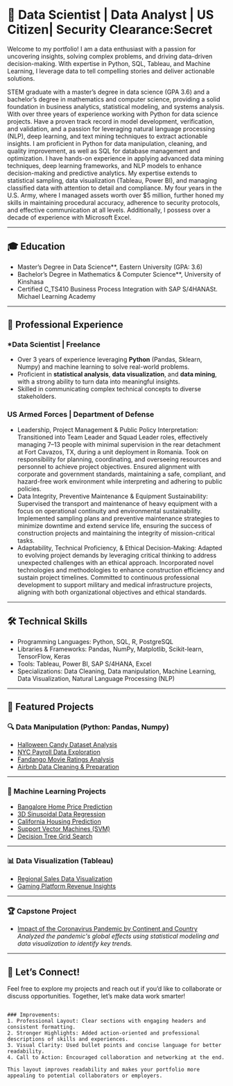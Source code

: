 
# 🎯 Data Scientist | Data Analyst | US Citizen| Security Clearance:Secret  

Welcome to my portfolio! I am a data enthusiast with a passion for uncovering insights, solving complex problems, and driving data-driven decision-making. With expertise in Python, SQL, Tableau, and Machine Learning, I leverage data to tell compelling stories and deliver actionable solutions.

STEM graduate with a master’s degree in data science (GPA 3.6) and a bachelor’s degree in mathematics and computer science,
providing a solid foundation in business analytics, statistical modeling, and systems analysis. With over three years of experience
working with Python for data science projects. Have a proven track record in model development, verification, and validation, and a
passion for leveraging natural language processing (NLP), deep learning, and text mining techniques to extract actionable insights. I
am proficient in Python for data manipulation, cleaning, and quality improvement, as well as SQL for database management and
optimization. I have hands-on experience in applying advanced data mining techniques, deep learning frameworks, and NLP models
to enhance decision-making and predictive analytics. My expertise extends to statistical sampling, data visualization (Tableau, Power
BI), and managing classified data with attention to detail and compliance. My four years in the U.S. Army, where I managed assets
worth over $5 million, further honed my skills in maintaining procedural accuracy, adherence to security protocols, and effective
communication at all levels. Additionally, I possess over a decade of experience with Microsoft Excel.


---

## 🎓 Education
- Master’s Degree in Data Science**, Eastern University (GPA: 3.6)  
- Bachelor’s Degree in Mathematics & Computer Science**, University of Kinshasa
- Certified  C_TS410 Business Process Integration with SAP S/4HANASt. Michael Learning Academy

---

## 💼 Professional Experience

### *Data Scientist | Freelance 
- Over 3 years of experience leveraging **Python** (Pandas, Sklearn, Numpy) and machine learning to solve real-world problems.  
- Proficient in **statistical analysis**, **data visualization**, and **data mining**, with a strong ability to turn data into meaningful insights.  
- Skilled in communicating complex technical concepts to diverse stakeholders.  

### **US Armed Forces | Department of Defense**  
- Leadership, Project Management & Public Policy Interpretation: Transitioned into Team Leader and Squad Leader
roles, effectively managing 7–13 people with minimal supervision in the rear detachment at Fort Cavazos, TX, during a unit
deployment in Romania. Took on responsibility for planning, coordinating, and overseeing resources and personnel to
achieve project objectives. Ensured alignment with corporate and government standards, maintaining a safe, compliant, and
hazard-free work environment while interpreting and adhering to public policies.
- Data Integrity, Preventive Maintenance & Equipment Sustainability: Supervised the transport and maintenance of
heavy equipment with a focus on operational continuity and environmental sustainability. Implemented sampling plans and
preventive maintenance strategies to minimize downtime and extend service life, ensuring the success of construction
projects and maintaining the integrity of mission-critical tasks.
- Adaptability, Technical Proficiency, & Ethical Decision-Making: Adapted to evolving project demands by leveraging
critical thinking to address unexpected challenges with an ethical approach. Incorporated novel technologies and
methodologies to enhance construction efficiency and sustain project timelines. Committed to continuous professional
development to support military and medical infrastructure projects, aligning with both organizational objectives and ethical
standards.
---

## 🛠️ Technical Skills
- Programming Languages: Python, SQL, R, PostgreSQL  
- Libraries & Frameworks: Pandas, NumPy, Matplotlib, Scikit-learn, TensorFlow, Keras  
- Tools: Tableau, Power BI, SAP S/4HANA, Excel  
- Specializations: Data Cleaning, Data manipulation, Machine Learning, Data Visualization, Natural Language Processing (NLP)  

---

## 📂 Featured Projects  

### 🔍 Data Manipulation (Python: Pandas, Numpy)  
- [Halloween Candy Dataset Analysis](https://github.com/kerrylmusungu/Data-manipulation-Halloween-Candy)  
- [NYC Payroll Data Exploration](https://github.com/kerrylmusungu/Data-manipulation-NYC-Payroll)  
- [Fandango Movie Ratings Analysis](https://github.com/kerrylmusungu/Data-manipulation-Fandango-Movie-Ratings)  
- [Airbnb Data Cleaning & Preparation](https://github.com/kerrylmusungu/Data-Manipulation-Data-Cleaning-Preparation-using-Airbnb-Data)  

---

### 🧠 Machine Learning Projects  
- [Bangalore Home Price Prediction](https://github.com/kerrylmusungu/Home-Price-Prediction-Project)  
- [3D Sinusoidal Data Regression](https://github.com/kerrylmusungu/ML-Exploring-Tree-Based-Regression-Methods-for-3D-Sinusoidal-Data)  
- [California Housing Prediction](https://github.com/kerrylmusungu/California-Housing-Project)  
- [Support Vector Machines (SVM)](https://github.com/kerrylmusungu/Support-Vector-Machines)  
- [Decision Tree Grid Search](https://github.com/kerrylmusungu/Decision-Tree-Grid-Search)  

---

### 📊 Data Visualization (Tableau)  
- [Regional Sales Data Visualization](https://github.com/kerrylmusungu/Data-Visualization)  
- [Gaming Platform Revenue Insights](https://github.com/kerrylmusungu/Data-visualization-gaming_platform_revenue)  

---

### 🏆 Capstone Project  
- [Impact of the Coronavirus Pandemic by Continent and Country](https://github.com/kerrylmusungu/DTSC691-Capstone-Project)  
  *Analyzed the pandemic's global effects using statistical modeling and data visualization to identify key trends.*

---

## 🚀 Let’s Connect!
Feel free to explore my projects and reach out if you’d like to collaborate or discuss opportunities. Together, let’s make data work smarter!  
```

### Improvements:
1. Professional Layout: Clear sections with engaging headers and consistent formatting.
2. Stronger Highlights: Added action-oriented and professional descriptions of skills and experiences.
3. Visual Clarity: Used bullet points and concise language for better readability.
4. Call to Action: Encouraged collaboration and networking at the end.

This layout improves readability and makes your portfolio more appealing to potential collaborators or employers.
